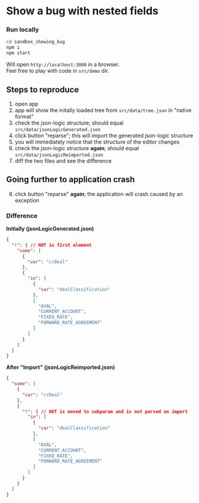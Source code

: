 # Show a bug with nested fields

### Run locally
```sh
cd sandbox_showing_bug
npm i
npm start
```
Will open `http://localhost:3000` in a browser.  
Feel free to play with code in `src/demo` dir.  

## Steps to reproduce
1. open app
2. app will show the initally loaded tree from `src/data/tree.json` in "native format"
3. check the json-logic structure; should equal `src/data/jsonLogicGenerated.json`
4. click button "reparse"; this will import the generated json-logic structure
5. you will immediately notice that the structure of the editor changes
6. check the json-logic structure **again**; should equal `src/data/jsonLogicReimported.json`
7. diff the two files and see the difference

## Going further to application crash
8. click button "reparse" **again**; the application will crash caused by an exception


### Difference

**Initially (jsonLogicGenerated.json)**
```json
{
  "!": { // NOT is first element
    "some": [
      {
        "var": "crDeal"
      },
      {
        "in": [
          {
            "var": "dealClassification"
          },
          [
            "AVAL",
            "CURRENT_ACCOUNT",
            "FIXED_RATE",
            "FORWARD_RATE_AGREEMENT"
          ]
        ]
      }
    ]
  }
}
```

**After "Import" (jsonLogicReimported.json)**
```json
{
  "some": [
    {
      "var": "crDeal"
    },
    {
      "!": { // NOT is moved to subparam and is not parsed on import
        "in": [
          {
            "var": "dealClassification"
          },
          [
            "AVAL",
            "CURRENT_ACCOUNT",
            "FIXED_RATE",
            "FORWARD_RATE_AGREEMENT"
          ]
        ]
      }
    }
  ]
}

```

